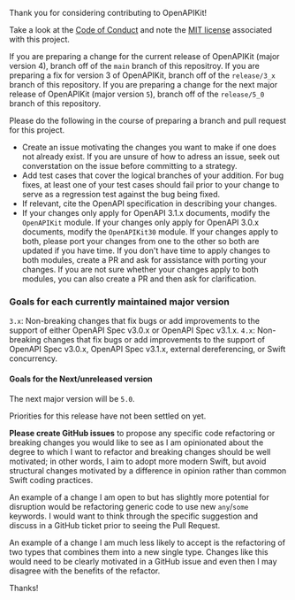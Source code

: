 Thank you for considering contributing to OpenAPIKit!

Take a look at the [Code of Conduct](https://github.com/mattpolzin/OpenAPIKit/blob/master/CODE_OF_CONDUCT.md) and note the [MIT license](https://github.com/mattpolzin/OpenAPIKit/blob/master/LICENSE.txt) associated with this project.

If you are preparing a change for the current release of OpenAPIKit (major version 4), branch off of the `main` branch of this repositroy. If you are preparing a fix for version 3 of OpenAPIKit, branch off of the `release/3_x` branch of this repository. If you are preparing a change for the next major release of OpenAPIKit (major version `5`), branch off of the `release/5_0` branch of this repository.

Please do the following in the course of preparing a branch and pull request for this project.

- Create an issue motivating the changes you want to make if one does not already exist. If you are unsure of how to adress an issue, seek out converstation on the issue before committing to a strategy.
- Add test cases that cover the logical branches of your addition. For bug fixes, at least one of your test cases should fail prior to your change to serve as a regression test against the bug being fixed.
- If relevant, cite the OpenAPI specification in describing your changes.
- If your changes only apply for OpenAPI 3.1.x documents, modify the `OpenAPIKit` module. If your changes only apply for OpenAPI 3.0.x documents, modify the `OpenAPIKit30` module. If your changes apply to both, please port your changes from one to the other so both are updated if you have time. If you don't have time to apply changes to both modules, create a PR and ask for assistance with porting your changes. If you are not sure whether your changes apply to both modules, you can also create a PR and then ask for clarification.

### Goals for each currently maintained major version

`3.x`: Non-breaking changes that fix bugs or add improvements to the support of either OpenAPI Spec v3.0.x or OpenAPI Spec v3.1.x.
`4.x`: Non-breaking changes that fix bugs or add improvements to the support of OpenAPI Spec v3.0.x, OpenAPI Spec v3.1.x, external dereferencing, or Swift concurrency.

#### Goals for the Next/unreleased version
The next major version will be `5.0`.

Priorities for this release have not been settled on yet.

**Please create GitHub issues** to propose any specific code refactoring or breaking changes you would like to see as I am opinionated about the degree to which I want to refactor and breaking changes should be well motivated; in other words, I aim to adopt more modern Swift, but avoid structural changes motivated by a difference in opinion rather than common Swift coding practices.

An example of a change I am open to but has slightly more potential for disruption would be refactoring generic code to use new `any`/`some` keywords. I would want to think through the specific suggestion and discuss in a GitHub ticket prior to seeing the Pull Request.

An example of a change I am much less likely to accept is the refactoring of two types that combines them into a new single type. Changes like this would need to be clearly motivated in a GitHub issue and even then I may disagree with the benefits of the refactor.

Thanks!
